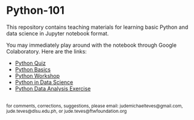 # Python-101

This repository contains teaching materials for learning basic Python and data science in Jupyter notebook format.

You may immediately play around with the notebook through Google Colaboratory. Here are the links:
- <a href="https://colab.research.google.com/github/Cyntwikip/Python-101/blob/main/python_quiz.ipynb">Python Quiz</a>
- <a href="https://colab.research.google.com/github/Cyntwikip/Python-101/blob/main/python_basics.ipynb">Python Basics</a>
- <a href="https://colab.research.google.com/github/Cyntwikip/Python-101/blob/main/python_workshop.ipynb">Python Workshop</a>
- <a href="https://colab.research.google.com/github/Cyntwikip/Python-101/blob/main/python_ds.ipynb">Python in Data Science</a>
- <a href="https://colab.research.google.com/github/Cyntwikip/Python-101/blob/main/ds_analysis_exercise.ipynb">Python Data Analysis Exercise</a>

<br>
<sup>for comments, corrections, suggestions, please email: judemichaelteves@gmail.com, jude.teves@dlsu.edu.ph, or jude.teves@ftwfoundation.org</sup>
